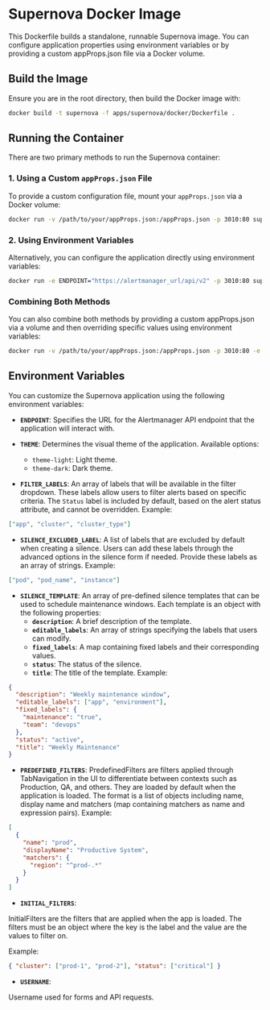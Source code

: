 # Supernova Docker Image

This Dockerfile builds a standalone, runnable Supernova image. You can configure application properties using environment variables or by providing a custom appProps.json file via a Docker volume.

## Build the Image

Ensure you are in the root directory, then build the Docker image with:

```bash
docker build -t supernova -f apps/supernova/docker/Dockerfile .
```

## Running the Container

There are two primary methods to run the Supernova container:

### 1. Using a Custom `appProps.json` File

To provide a custom configuration file, mount your `appProps.json` via a Docker volume:

```bash
docker run -v /path/to/your/appProps.json:/appProps.json -p 3010:80 supernova
```

### 2. Using Environment Variables

Alternatively, you can configure the application directly using environment variables:

```bash
docker run -e ENDPOINT="https://alertmanager_url/api/v2" -p 3010:80 supernova
```

### Combining Both Methods

You can also combine both methods by providing a custom appProps.json via a volume and then overriding specific values using environment variables:

```bash
docker run -v /path/to/your/appProps.json:/appProps.json -p 3010:80 -e THEME="theme-light" supernova
```

## Environment Variables

You can customize the Supernova application using the following environment variables:

- **`ENDPOINT`**: Specifies the URL for the Alertmanager API endpoint that the application will interact with.

- **`THEME`**: Determines the visual theme of the application. Available options:
  - `theme-light`: Light theme.
  - `theme-dark`: Dark theme.

- **`FILTER_LABELS`**: An array of labels that will be available in the filter dropdown. These labels allow users to filter alerts based on specific criteria. The `Status` label is included by default, based on the alert status attribute, and cannot be overridden. Example:

```json
["app", "cluster", "cluster_type"]
```

- **`SILENCE_EXCLUDED_LABEL`**: A list of labels that are excluded by default when creating a silence. Users can add these labels through the advanced options in the silence form if needed. Provide these labels as an array of strings. Example:

```json
["pod", "pod_name", "instance"]
```

- **`SILENCE_TEMPLATE`**: An array of pre-defined silence templates that can be used to schedule maintenance windows. Each template is an object with the following properties:
  - **`description`**: A brief description of the template.
  - **`editable_labels`**: An array of strings specifying the labels that users can modify.
  - **`fixed_labels`**: A map containing fixed labels and their corresponding values.
  - **`status`**: The status of the silence.
  - **`title`**: The title of the template.
    Example:

```json
{
  "description": "Weekly maintenance window",
  "editable_labels": ["app", "environment"],
  "fixed_labels": {
    "maintenance": "true",
    "team": "devops"
  },
  "status": "active",
  "title": "Weekly Maintenance"
}
```

- **`PREDEFINED_FILTERS`**: PredefinedFilters are filters applied through TabNavigation in the UI to differentiate between contexts such as Production, QA, and others. They are loaded by default when the application is loaded. The format is a list of objects including name, display name and matchers (map containing matchers as name and expression pairs).
  Example:

```json
[
  {
    "name": "prod",
    "displayName": "Productive System",
    "matchers": {
      "region": "^prod-.*"
    }
  }
]
```

- **`INITIAL_FILTERS`**:

InitialFilters are the filters that are applied when the app is loaded. The filters must be an object where the key is the label and the value are the values to filter on.

Example:

```json
{ "cluster": ["prod-1", "prod-2"], "status": ["critical"] }
```

- **`USERNAME`**:

Username used for forms and API requests.
